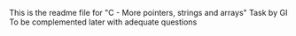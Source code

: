 This is the readme file for "C - More pointers, strings and arrays" Task by GI
To be complemented later with adequate questions
